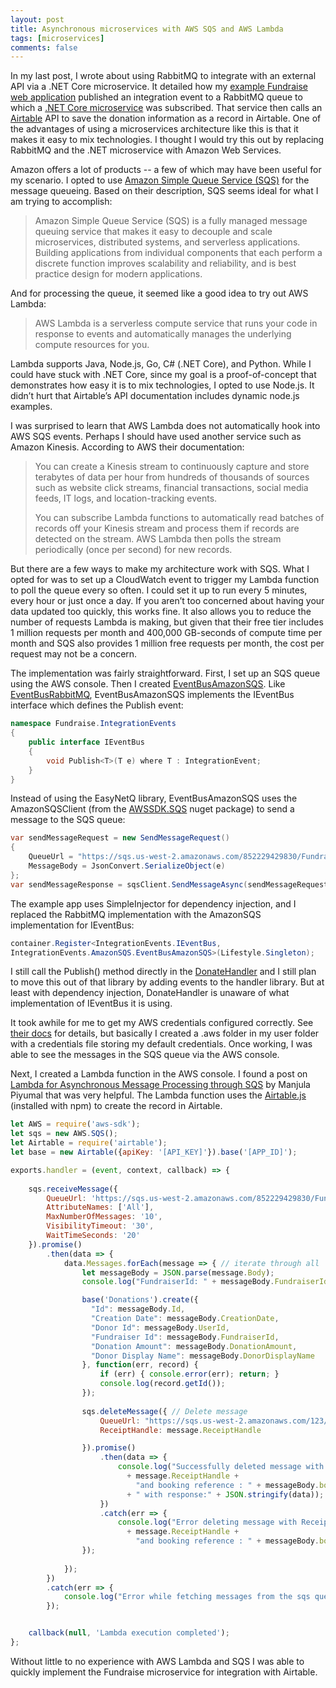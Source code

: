 ```yaml
---
layout: post
title: Asynchronous microservices with AWS SQS and AWS Lambda
tags: [microservices]
comments: false
---
```


In my last post, I wrote about using RabbitMQ to integrate with an external API via a .NET Core microservice. 
It detailed how my [example Fundraise web application](https://github.com/alindgren/Fundraise) published an 
integration event to a RabbitMQ queue to which a 
[.NET Core microservice](https://github.com/alindgren/Fundraise.AirtableIntegration) was subscribed. 
That service then calls an [Airtable](https://airtable.com/invite/r/COvTRNbi) API to save the donation 
information as a record in Airtable. One of the advantages of using a microservices architecture like this is 
that it makes it easy to mix technologies. I thought I would try this out by replacing RabbitMQ and the .NET 
microservice with Amazon Web Services.

Amazon offers a lot of products -- a few of which may have been useful for my scenario. I opted to use 
[Amazon Simple Queue Service (SQS)](https://aws.amazon.com/sqs/) for the message queueing. Based on their 
description, SQS seems ideal for what I am trying to accomplish:

> Amazon Simple Queue Service (SQS) is a fully managed message queuing service that makes it easy to decouple and scale microservices, distributed systems, and serverless applications. Building applications from individual components that each perform a discrete function improves scalability and reliability, and is best practice design for modern applications.

And for processing the queue, it seemed like a good idea to try out AWS Lambda:

> AWS Lambda is a serverless compute service that runs your code in response to events and automatically manages the underlying compute resources for you.

Lambda supports Java, Node.js, Go, C# (.NET Core), and Python. While I could have stuck with .NET Core, since my goal is a proof-of-concept that demonstrates how easy it is to mix technologies, I opted to use Node.js. It didn’t hurt that Airtable’s API documentation includes dynamic node.js examples.

I was surprised to learn that AWS Lambda does not automatically hook into AWS SQS events. Perhaps I should have used another service such as Amazon Kinesis. According to AWS their documentation:

> You can create a Kinesis stream to continuously capture and store terabytes of data per hour from hundreds of thousands of sources such as website click streams, financial transactions, social media feeds, IT logs, and location-tracking events.
> 
> You can subscribe Lambda functions to automatically read batches of records off your Kinesis stream and process them if records are detected on the stream. AWS Lambda then polls the stream periodically (once per second) for new records.

But there are a few ways to make my architecture work with SQS. What I opted for was to set up a CloudWatch event to trigger my Lambda function to poll the queue every so often. I could set it up to run every 5 minutes, every hour or just once a day. If you aren’t too concerned about having your data updated too quickly, this works fine. It also allows you to reduce the number of requests Lambda is making, but given that their free tier includes 1 million requests per month and 400,000 GB-seconds of compute time per month and SQS also provides 1 million free requests per month, the cost per request may not be a concern.

The implementation was fairly straightforward. First, I set up an SQS queue using the AWS console. Then I created [EventBusAmazonSQS](https://github.com/alindgren/Fundraise/blob/master/Fundraise.IntegrationEvents.AmazonSQS/EventBusAmazonSQS.cs). Like [EventBusRabbitMQ](https://github.com/alindgren/Fundraise/blob/master/Fundraise.IntegrationEvents.RabbitMQ/EventBusRabbitMQ.cs), EventBusAmazonSQS implements the IEventBus interface which defines the Publish event:

```csharp
namespace Fundraise.IntegrationEvents
{
    public interface IEventBus
    {
        void Publish<T>(T e) where T : IntegrationEvent;
    }
}
```

Instead of using the EasyNetQ library, EventBusAmazonSQS uses the AmazonSQSClient (from the [AWSSDK.SQS](https://www.nuget.org/packages/AWSSDK.SQS/) nuget package) to send a message to the SQS queue:

```csharp
var sendMessageRequest = new SendMessageRequest()
{
    QueueUrl = "https://sqs.us-west-2.amazonaws.com/852229429830/FundraiseDonations",
    MessageBody = JsonConvert.SerializeObject(e)
};
var sendMessageResponse = sqsClient.SendMessageAsync(sendMessageRequest);
```

The example app uses SimpleInjector for dependency injection, and I replaced the RabbitMQ implementation with the AmazonSQS implementation for IEventBus:

```csharp
container.Register<IntegrationEvents.IEventBus, 
IntegrationEvents.AmazonSQS.EventBusAmazonSQS>(Lifestyle.Singleton);
```

I still call the Publish() method directly in the [DonateHandler](https://github.com/alindgren/Fundraise/blob/master/Fundraise.RequestHandlers.InProcess/DonateHandler.cs) and I still plan to move this out of that library by adding events to the handler library. But at least with dependency injection, DonateHandler is unaware of what implementation of IEventBus it is using.

It took awhile for me to get my AWS credentials configured correctly. See [their docs](https://docs.aws.amazon.com/sdk-for-net/v3/developer-guide/net-dg-config-creds.html) for details, but basically I created a .aws folder in my user folder with a credentials file storing my default credentials. Once working, I was able to see the messages in the SQS queue via the AWS console.

Next, I created a Lambda function in the AWS console. I found a post on [Lambda for Asynchronous Message Processing through SQS](https://medium.com/@manjulapiyumal/lambda-for-asynchronous-message-processing-through-sqs-9b798a6c509c) by Manjula Piyumal that was very helpful. The Lambda function uses the [Airtable.js](https://github.com/airtable/airtable.js) (installed with npm) to create the record in Airtable.

```javascript
let AWS = require('aws-sdk');
let sqs = new AWS.SQS();
let Airtable = require('airtable');
let base = new Airtable({apiKey: '[API_KEY]'}).base('[APP_ID]');

exports.handler = (event, context, callback) => {
    
    sqs.receiveMessage({
        QueueUrl: 'https://sqs.us-west-2.amazonaws.com/852229429830/FundraiseDonations',
        AttributeNames: ['All'],
        MaxNumberOfMessages: '10',
        VisibilityTimeout: '30',
        WaitTimeSeconds: '20'
    }).promise()
        .then(data => {
            data.Messages.forEach(message => { // iterate through all  fetched messages
                let messageBody = JSON.parse(message.Body);
                console.log("FundraiserId: " + messageBody.FundraiserId);

                base('Donations').create({
                  "Id": messageBody.Id,
                  "Creation Date": messageBody.CreationDate,
                  "Donor Id": messageBody.UserId,
                  "Fundraiser Id": messageBody.FundraiserId,
                  "Donation Amount": messageBody.DonationAmount,
                  "Donor Display Name": messageBody.DonorDisplayName
                }, function(err, record) {
                    if (err) { console.error(err); return; }
                    console.log(record.getId());
                });
            
                sqs.deleteMessage({ // Delete message
                    QueueUrl: "https://sqs.us-west-2.amazonaws.com/123/Donations",
                    ReceiptHandle: message.ReceiptHandle

                }).promise()
                    .then(data => {
                        console.log("Successfully deleted message with ReceiptHandle : " 
                          + message.ReceiptHandle +
                            "and booking reference : " + messageBody.bookingRef 
                          + " with response:" + JSON.stringify(data));
                    })
                    .catch(err => {
                        console.log("Error deleting message with ReceiptHandle: " 
                          + message.ReceiptHandle +
                            "and booking reference : " + messageBody.bookingRef, err);
                });
                
            });
        })
        .catch(err => {
            console.log("Error while fetching messages from the sqs queue", err);
        });


    callback(null, 'Lambda execution completed');
};
```

Without little to no experience with AWS Lambda and SQS I was able to quickly implement the Fundraise microservice for integration with Airtable.
